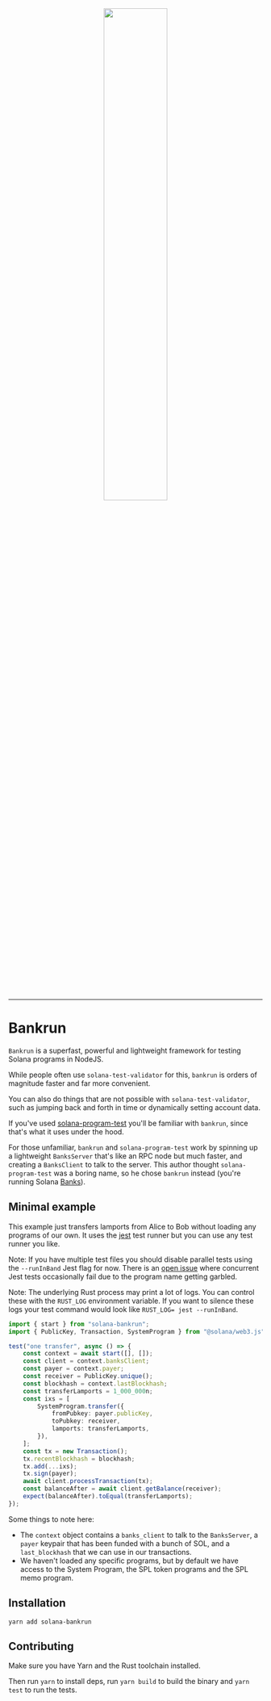 <div align="center">
    <img src="https://raw.githubusercontent.com/kevinheavey/solana-bankrun/main/logo.png" width="50%" height="50%">
</div>

---
# Bankrun

`Bankrun` is a superfast, powerful and lightweight framework
for testing Solana programs in NodeJS.

While people often use `solana-test-validator` for this,
`bankrun` is orders of magnitude faster and far more convenient.

You can also do things that are not possible with `solana-test-validator`,
such as jumping back and forth in time or dynamically setting account data.

If you've used [solana-program-test](https://crates.io/crates/solana-program-test)
you'll be familiar with `bankrun`, since that's what it uses under the hood.

For those unfamiliar, `bankrun` and `solana-program-test` work by spinning up a lightweight
`BanksServer` that's like an RPC node but much faster, and creating a `BanksClient` to talk to the
server. This author thought `solana-program-test` was a boring name, so he chose ``bankrun`` instead
(you're running Solana [Banks](https://github.com/solana-labs/solana/blob/master/runtime/src/bank.rs)).

## Minimal example

This example just transfers lamports from Alice to Bob without loading
any programs of our own. It uses the [jest](https://jestjs.io/)
test runner but you can use any test runner you like.

Note: If you have multiple test files you should disable parallel tests using the `--runInBand` Jest flag for now.
There is an [open issue](https://github.com/kevinheavey/solana-bankrun/issues/2)
where concurrent Jest tests occasionally fail due to the program name getting garbled.

Note: The underlying Rust process may print a lot of logs. You can control these with the `RUST_LOG` environment variable. If you want to silence these logs your test command would look like `RUST_LOG= jest --runInBand`.


```ts
import { start } from "solana-bankrun";
import { PublicKey, Transaction, SystemProgram } from "@solana/web3.js";

test("one transfer", async () => {
	const context = await start([], []);
	const client = context.banksClient;
	const payer = context.payer;
	const receiver = PublicKey.unique();
	const blockhash = context.lastBlockhash;
	const transferLamports = 1_000_000n;
	const ixs = [
		SystemProgram.transfer({
			fromPubkey: payer.publicKey,
			toPubkey: receiver,
			lamports: transferLamports,
		}),
	];
	const tx = new Transaction();
	tx.recentBlockhash = blockhash;
	tx.add(...ixs);
	tx.sign(payer);
	await client.processTransaction(tx);
	const balanceAfter = await client.getBalance(receiver);
	expect(balanceAfter).toEqual(transferLamports);
});
```

Some things to note here:

* The `context` object contains a `banks_client` to talk to the `BanksServer`,
  a `payer` keypair that has been funded with a bunch of SOL, and a `last_blockhash`
  that we can use in our transactions.
* We haven't loaded any specific programs, but by default we have access to
  the System Program, the SPL token programs and the SPL memo program.


## Installation

```
yarn add solana-bankrun
```

## Contributing

Make sure you have Yarn and the Rust toolchain installed.

Then run `yarn` to install deps, run `yarn build` to build the binary and `yarn test` to run the tests.
